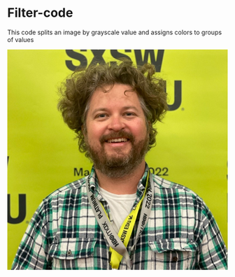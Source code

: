 # Filter-code
This code splits an image by grayscale value and assigns colors to groups of values 


![First Image](Images/img.jpeg)
